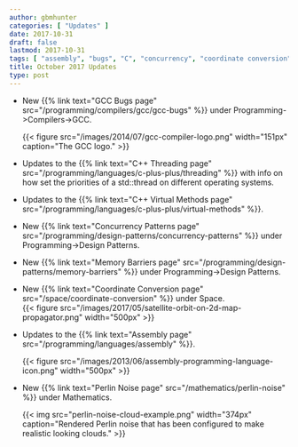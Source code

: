 ```yaml
---
author: gbmhunter
categories: [ "Updates" ]
date: 2017-10-31
draft: false
lastmod: 2017-10-31
tags: [ "assembly", "bugs", "C", "concurrency", "coordinate conversion", "GCC", "geometry", "memory barriers", "Perlin noise", "priority", "space", "thread", "threading", "virtual methods" ]
title: October 2017 Updates
type: post
---
```



* New {{% link text="GCC Bugs page" src="/programming/compilers/gcc/gcc-bugs" %}} under Programming->Compilers->GCC.  

    {{< figure src="/images/2014/07/gcc-compiler-logo.png" width="151px" caption="The GCC logo."  >}}

* Updates to the {{% link text="C++ Threading page" src="/programming/languages/c-plus-plus/threading" %}} with info on how set the priorities of a std::thread on different operating systems.

* Updates to the {{% link text="C++ Virtual Methods page" src="/programming/languages/c-plus-plus/virtual-methods" %}}.

* New {{% link text="Concurrency Patterns page" src="/programming/design-patterns/concurrency-patterns" %}} under Programming->Design Patterns.

* New {{% link text="Memory Barriers page" src="/programming/design-patterns/memory-barriers" %}} under Programming->Design Patterns.

* New {{% link text="Coordinate Conversion page" src="/space/coordinate-conversion" %}} under Space.  
    {{< figure src="/images/2017/05/satellite-orbit-on-2d-map-propagator.png" width="500px" >}}

* Updates to the {{% link text="Assembly page" src="/programming/languages/assembly" %}}.  

    {{< figure src="/images/2013/06/assembly-programming-language-icon.png" width="500px" >}}

* New {{% link text="Perlin Noise page" src="/mathematics/perlin-noise" %}} under Mathematics.  

    {{< img src="perlin-noise-cloud-example.png" width="374px" caption="Rendered Perlin noise that has been configured to make realistic looking clouds." >}}